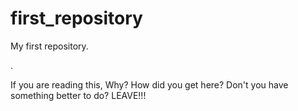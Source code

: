 # first_repository

My first repository.


.

If you are reading this, Why? How did you get here? Don't you have something better to do? LEAVE!!!
